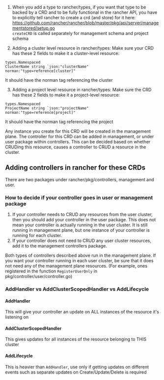 1. When you add a type to rancher/types, if you want that type to be backed by a CRD and to be fully functional in the rancher API, you have to explicitly tell rancher to create a crd (and store) for it here:
https://github.com/rancher/rancher/blob/master/pkg/api/server/managementstored/setup.go <br>
`createCRD` is called separately for management schema and project schema

2. Adding a cluster level resource in rancher/types:
Make sure your CRD has these 2 fields to make it a cluster-level resource: <br>
```
types.Namespaced
ClusterName string `json:"clusterName" norman:"type=reference[cluster]"
```

It should have the norman tag referencing the cluster

3. Adding a project level resource in rancher/types:
Make sure the CRD has these 2 fields to make it a project-level resource: <br>
```
types.Namespaced
ProjectName string `json:"projectName" norman:"type=reference[project]"
```

It should have the norman tag referencing the project

Any instance you create for this CRD will be created in the management plane. The controller for this CRD can be added in management, or under user package within controllers. This can be decided based on whether CRUDing this resource, causes a controller to CRUD a resource in the cluster.

## Adding controllers in rancher for these CRDs

There are two packages under rancher/pkg/controllers, management and user.  
### How to decide if your controller goes in user or management package
1. If your controller needs to CRUD any resources from the user cluster, then you should add your controller in the user package. This does not mean your controller is actually running in the user cluster. It is still running in management plane, but one instance of your controller is running for each cluster.
2. If your controller does not need to CRUD any user cluster resources, add it to the management controllers package.  

Both types of controllers described above run in the management plane. If you want your controller running in each user cluster, be sure that it does not need any of the management plane resources. (For example, ones registered in the function `RegisterUserOnly` in pkg/controller/user/controller.go)

### AddHandler vs AddClusterScopedHandler vs AddLifecycle

#### AddHandler
This will give your controller an update on ALL instances of the resource it's listening on

#### AddClusterScopedHandler
This gives updates for all instances of the resource belonging to THIS cluster

#### AddLifecycle
This is heavier than `AddHandler`, use only if getting updates on different events such as separate updates on Create/Update/Delete is required